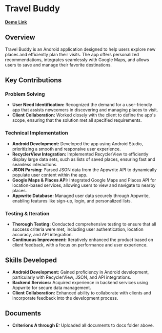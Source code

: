# Travel Buddy

[**Demo Link**](https://drive.google.com/file/d/1ldB_73UGCHlmKnRBEEyY7yQgRVem_mmq/view)

## Overview
Travel Buddy is an Android application designed to help users explore new places and efficiently plan their visits. The app offers personalized recommendations, integrates seamlessly with Google Maps, and allows users to save and manage their favorite destinations.

## Key Contributions

### Problem Solving
- **User Need Identification:** Recognized the demand for a user-friendly app that assists newcomers in discovering and managing places to visit.
- **Client Collaboration:** Worked closely with the client to define the app's scope, ensuring that the solution met all specified requirements.

### Technical Implementation
- **Android Development:** Developed the app using Android Studio, prioritizing a smooth and responsive user experience.
- **RecyclerView Integration:** Implemented RecyclerView to efficiently display large data sets, such as lists of saved places, ensuring fast and seamless interactions.
- **JSON Parsing:** Parsed JSON data from the Appwrite API to dynamically populate user content within the app.
- **Google Maps & Places API:** Integrated Google Maps and Places API for location-based services, allowing users to view and navigate to nearby places.
- **Appwrite Database:** Managed user data securely through Appwrite, enabling features like sign-up, login, and personalized lists.

### Testing & Iteration
- **Thorough Testing:** Conducted comprehensive testing to ensure that all success criteria were met, including user authentication, location accuracy, and API integration.
- **Continuous Improvement:** Iteratively enhanced the product based on client feedback, with a focus on performance and user experience.

## Skills Developed
- **Android Development:** Gained proficiency in Android development, particularly with RecyclerView, JSON, and API integrations.
- **Backend Services:** Acquired experience in backend services using Appwrite for secure data management.
- **Client Collaboration:** Enhanced ability to collaborate with clients and incorporate feedback into the development process.

## Documents
- **Criterions A through E:** Uploaded all documents to docs folder above.











